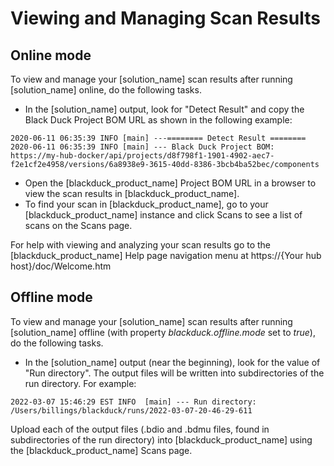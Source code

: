 # Viewing and Managing Scan Results

## Online mode

To view and manage your [solution_name] scan results after running [solution_name] online, do the following tasks.

- In the [solution_name] output, look for "Detect Result" and copy the Black Duck Project BOM URL as shown in the following example:

````
2020-06-11 06:35:39 INFO [main] ---======== Detect Result ========
2020-06-11 06:35:39 INFO [main] --- Black Duck Project BOM: https://my-hub-docker/api/projects/d8f798f1-1901-4902-aec7-f2e1cf2e4958/versions/6a8938e9-3615-40dd-8386-3bcb4ba52bec/components
````
- Open the [blackduck_product_name] Project BOM URL in a browser to view the scan results in [blackduck_product_name].
- To find your scan in [blackduck_product_name], go to your [blackduck_product_name] instance and click Scans to see a list of scans on the Scans page.

For help with viewing and analyzing your scan results go to the [blackduck_product_name] Help page navigation menu at https://{Your hub host}/doc/Welcome.htm

## Offline mode

To view and manage your [solution_name] scan results after running [solution_name] offline (with property *blackduck.offline.mode* set to *true*), do the following tasks.

- In the [solution_name] output (near the beginning), look for the value of "Run directory". The output files will be written into subdirectories of the run directory. For example:

````
2022-03-07 15:46:29 EST INFO  [main] --- Run directory: /Users/billings/blackduck/runs/2022-03-07-20-46-29-611
````

Upload each of the output files (.bdio and .bdmu files, found in subdirectories of the run directory) into [blackduck_product_name] using the [blackduck_product_name] Scans page.
